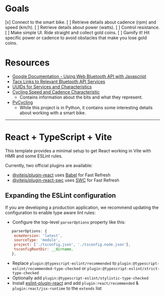 # Goals

[x] Connect to the smart bike.
[ ] Retrieve details about cadence (rpm) and speed (km/h).
[ ] Retrieve details about power (watts).
[ ] Control resistance.
[ ] Make simple UI. Ride straight and collect gold coins.
[ ] Gamify it! Hit specific power or cadence to avoid obstacles that make you lose gold coins.

# Resources

- [Google Documentation - Using Web Bluetooth API with Javascript](https://developer.chrome.com/articles/bluetooth/#read)
- [Tacx Links to Relevant Bluetooth API Services](https://developer.garmin.com/tacx-trainer/overview/)
- [UUIDs for Services and Characteristics](https://gist.github.com/sam016/4abe921b5a9ee27f67b3686910293026)
- [Cycling Speed and Cadence Characteristic](https://www.bluetooth.com/specifications/specs/cycling-speed-and-cadence-service-1-0/)
  - Contains information about the bits and what they represent.
- [PyCycling](https://zacharybull.com/pycycling/pycycling.cycling_speed_cadence_service.html)
  - While this project is in Python, it contains some interesting details about working with a smart bike.

---

# React + TypeScript + Vite

This template provides a minimal setup to get React working in Vite with HMR and some ESLint rules.

Currently, two official plugins are available:

- [@vitejs/plugin-react](https://github.com/vitejs/vite-plugin-react/blob/main/packages/plugin-react/README.md) uses [Babel](https://babeljs.io/) for Fast Refresh
- [@vitejs/plugin-react-swc](https://github.com/vitejs/vite-plugin-react-swc) uses [SWC](https://swc.rs/) for Fast Refresh

## Expanding the ESLint configuration

If you are developing a production application, we recommend updating the configuration to enable type aware lint rules:

- Configure the top-level `parserOptions` property like this:

```js
   parserOptions: {
    ecmaVersion: 'latest',
    sourceType: 'module',
    project: ['./tsconfig.json', './tsconfig.node.json'],
    tsconfigRootDir: __dirname,
   },
```

- Replace `plugin:@typescript-eslint/recommended` to `plugin:@typescript-eslint/recommended-type-checked` or `plugin:@typescript-eslint/strict-type-checked`
- Optionally add `plugin:@typescript-eslint/stylistic-type-checked`
- Install [eslint-plugin-react](https://github.com/jsx-eslint/eslint-plugin-react) and add `plugin:react/recommended` & `plugin:react/jsx-runtime` to the `extends` list
